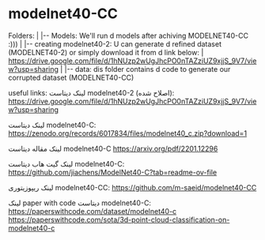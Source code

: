 # modelnet40-CC

Folders:
|
|-- Models: We'll run d models after achiving MODELNET40-CC :)))
|
|-- creating modelnet40-2: U can generate d refined dataset (MODELNET40-2) or simply download it from d link below:
|	https://drive.google.com/file/d/1hNUzp2wUgJhcPO0nTAZziUZ9xjjS_9V7/view?usp=sharing
|
|-- data: dis folder contains d code to generate our corrupted dataset (MODELNET40-CC)


useful links:
لینک دیتاست modelnet40-2 (اصلاح شده):
https://drive.google.com/file/d/1hNUzp2wUgJhcPO0nTAZziUZ9xjjS_9V7/view?usp=sharing


لینک دیتاست modelnet40-C:
https://zenodo.org/records/6017834/files/modelnet40_c.zip?download=1


لینک مقاله دیتاست modelnet40-C
https://arxiv.org/pdf/2201.12296


لینک گیت هاب دیتاست modelnet40-C:
https://github.com/jiachens/ModelNet40-C?tab=readme-ov-file


لینک ریپوزیتوری modelnet40-CC:
https://github.com/m-saeid/modelnet40-CC


لینک paper with code دیتاست modelnet40-C:
https://paperswithcode.com/dataset/modelnet40-c
https://paperswithcode.com/sota/3d-point-cloud-classification-on-modelnet40-c
